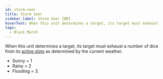 ```yaml
---
id: storm-seer
title: Storm Seer
sidebar_label: Storm Seer [BM]
hoverText: When this unit determines a target, its target must exhaust a number of dice from its active slots as determined by the current weather. Sunny = 1, Rainy = 2, Flooding = 3.
tags:
  - Black Marsh
---
```


When this unit determines a target, its target must exhaust a number of dice from its [active slots](/docs/all/glossary/active-slot) as determined by the current weather.
- Sunny = 1
- Rainy = 2
- Flooding = 3.